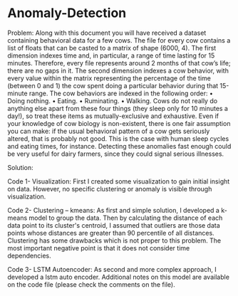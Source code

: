 # Anomaly-Detection

Problem:
Along with this document you will have received a dataset containing behavioral data for a few cows. The file for every cow contains a list of floats that can be casted to a
matrix of shape (6000, 4). The first dimension indexes time and, in particular, a range of time lasting for 15 minutes. Therefore, every file represents around 2 months of that
cow’s life; there are no gaps in it. The second dimension indexes a cow behavior, with every value within the matrix representing the percentage of the time (between 0 and 1) the cow spent doing a particular behavior during that 15-minute range. The cow behaviors are indexed in the following order:
• Doing nothing.
• Eating.
• Ruminating.
• Walking.
Cows do not really do anything else apart from these four things (they sleep only for 10 minutes a day!), so treat these items as mutually-exclusive and exhaustive. Even if
your knowledge of cow biology is non-existent, there is one fair assumption you can make: if the usual behavioral pattern of a cow gets seriously altered, that is probably
not good. This is the case with human sleep cycles and eating times, for instance. Detecting these anomalies fast enough could be very useful for dairy farmers, since they could signal serious illnesses. 

Solution:

Code 1- Visualization:
First I created some visualization to gain initial insight on data.  However, no specific clustering or anomaly is visible through visualization.

Code 2- Clustering – kmeans:
As first and simple solution, I developed a k-means model to group the data. Then by calculating the distance of each data point to its cluster's centroid, I assumed that outliers are those data points whose distances are greater than 90 percentile of all distances.
Clustering has some drawbacks which is not proper to this problem. The most important negative point is that it does not consider time dependencies.

Code 3- LSTM Autoencoder:
As second and more complex approach, I developed a lstm auto encoder. Additional notes on this model are available on the code file (please check the comments on the file).

